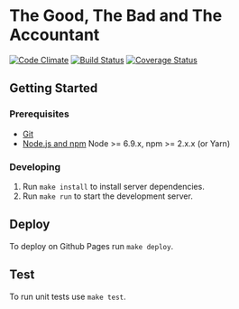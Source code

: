 # The Good, The Bad and The Accountant

[![Code Climate](https://codeclimate.com/github/jplusplus/temptation-city/badges/gpa.svg)](https://codeclimate.com/github/jplusplus/temptation-city)
[![Build Status](https://travis-ci.org/jplusplus/temptation-city.svg?branch=master)](https://travis-ci.org/jplusplus/temptation-city)
[![Coverage Status](https://coveralls.io/repos/github/jplusplus/temptation-city/badge.svg?branch=master)](https://coveralls.io/github/jplusplus/temptation-city?branch=master)

## Getting Started

### Prerequisites

- [Git](https://git-scm.com/)
- [Node.js and npm](nodejs.org) Node >= 6.9.x, npm >= 2.x.x (or Yarn)

### Developing

1. Run `make install` to install server dependencies.
1. Run `make run` to start the development server.

## Deploy

To deploy on Github Pages run `make deploy`.

## Test

To run unit tests use `make test`.
